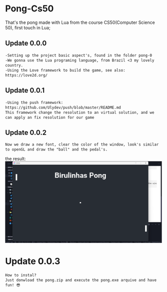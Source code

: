 # Pong-Cs50
That's the pong made with Lua from the course CS50(Computer Science 50), first touch in Lua;

## Update 0.0.0
    -Setting up the project basic aspect's, found in the folder pong-0
    -We gonna use the Lua programing language, from Brazil <3 my lovely country.
    -Using the Love framework to build the game, see also: https://love2d.org/

## Update 0.0.1
    -Using the push framework: https://github.com/Ulydev/push/blob/master/README.md
    This framework change the resolution to an virtual solution, and we can apply an fix resolution for our game
## Update 0.0.2
    Now we draw a new font, clear the color of the window, look's similar to openGL and draw the "ball" and the pedal's.

the result:
    ![alt text](image-1.png)

# Update 0.0.3
    How to instal?
    Just donwload the pong.zip and execute the pong.exe arquive and have fun! 😎
